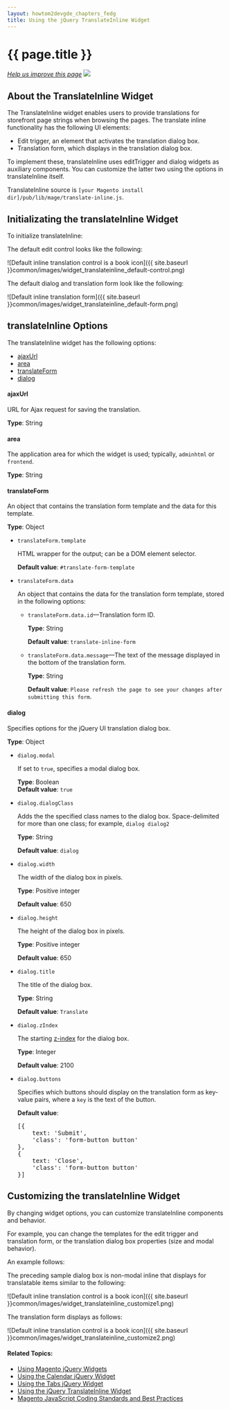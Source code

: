 ```yaml
---
layout: howtom2devgde_chapters_fedg
title: Using the jQuery TranslateInline Widget
---
```

 
<h1 id="fedg_jquery_xlate">{{ page.title }}</h1>

<p><a href="{{ site.githuburl }}m2fedg/javascript/jquery-plugin-translate-inline.md" target="_blank"><em>Help us improve this page</em></a>&nbsp;<img src="{{ site.baseurl }}common/images/newWindow.gif"/></p>

<h2 id="fedg_translate-widget_overview">About the TranslateInline Widget</h2>

The TranslateInline widget enables users to provide translations for storefront page strings when browsing the pages. The translate inline functionality has the following UI elements: 

*	Edit trigger, an element that activates the translation dialog box.
*	Translation form, which displays in the translation dialog box. 

To implement these, translateInline uses editTrigger and dialog widgets as auxiliary components. You can customize the latter two using the options in translateInline itself.  

TranslateInline source is `[your Magento install dir]/pub/lib/mage/translate-inline.js`.

<h2 id="fedg_translate-widget_init">Initializating the translateInline Widget</h2>

To initialize translateInline:

<script src="https://gist.github.com/xcomSteveJohnson/8d3fc4e87110d345dccf.js"></script>

The default edit control looks like the following:

![Default inline translation control is a book icon]({{ site.baseurl }}common/images/widget_translateinline_default-control.png)

The default dialog and translation form look like the following: 

![Default inline translation form]({{ site.baseurl }}common/images/widget_translateinline_default-form.png)

<h2 id="fedg_translate-widget_opt">translateInline Options</h2>

The translateInline widget has the following options:

*	<a href="#fedg_translate-widget_opt_ajaxUrl">ajaxUrl</a>
*	<a href="#fedg_translate-widget_opt_area">area</a>
*	<a href="#fedg_translate-widget_opt_translateForm">translateForm</a>
*	<a href="#fedg_translate-widget_opt_dialog">dialog</a>

<h4 id="fedg_translate-widget_opt_ajaxUrl">ajaxUrl</h4>

URL for Ajax request for saving the translation. 

**Type**: String

<h4 id="fedg_translate-widget_opt_area">area</h4>

The application area for which the widget is used; typically, `adminhtml` or `frontend`. 

**Type**: String

<h4 id="fedg_translate-widget_opt_translateForm">translateForm</h4>

An object that contains the translation form template and the data for this template. 

**Type**: Object

*	`translateForm.template`

	HTML wrapper for the output; can be a DOM element selector. 
	
	**Default value**: `#translate-form-template`
	
*	`translateForm.data` 

	An object that contains the data for the translation form template, stored in the following options: 
	
	*	`translateForm.data.id`&mdash;Translation form ID. 

		**Type**: String 
		
		**Default value**: `translate-inline-form` 

	*	`translateForm.data.message`&mdash;The text of the message displayed in the bottom of the translation form. 
	
		**Type**: String 
		
		**Default value**: `Please refresh the page to see your changes after submitting this form`.
		
<h4 id="fedg_translate-widget_opt_dialog">dialog</h4>

Specifies options for the jQuery UI translation dialog box. 

**Type**: Object

*	`dialog.modal`
	
	If set to `true`, specifies a modal dialog box.
		
	**Type**: Boolean   
	**Default value**: `true`

*	`dialog.dialogClass`
		
	Adds the the specified class names to the dialog box. Space-delimited for more than one class; for example, `dialog dialog2`
		
	**Type**: String 
		
	**Default value**: `dialog` 
 
*	`dialog.width` 

	The width of the dialog box in pixels. 
	
	**Type**: Positive integer 
	
	**Default value**: 650 

*	`dialog.height`
  
	The height of the dialog box in pixels. 

	**Type**: Positive integer 
	
	**Default value**: 650
	
*	`dialog.title`

	The title of the dialog box.

	**Type**:  String 
	
	**Default value**: `Translate`

*	`dialog.zIndex`
  
	The starting <a href="http://en.wikipedia.org/wiki/Z-index" target="_blank">z-index</a> for the dialog box.
	
	**Type**: Integer

	**Default value**: 2100 

*	`dialog.buttons`
  
	Specifies which buttons should display on the translation form as key-value pairs, where a `key` is the text of the button.   
	
	**Default value**:
	
	<pre>[{
		text: 'Submit',
		'class': 'form-button button'
	},
	{
		text: 'Close',
		'class': 'form-button button'
	}]</pre>
	
<h2 id="fedg_widget_translateinline_customize">Customizing the translateInline Widget</h2>

By changing widget options, you can customize translateInline components and behavior. 

For example, you can change the templates for the edit trigger and translation form, or the translation dialog box properties (size and modal behavior). 

An example follows:

<script src="https://gist.github.com/xcomSteveJohnson/4c100b4a78c2a91d9b18.js"></script>

The preceding sample dialog box is non-modal inline that displays for translatable items similar to the following: 

![Default inline translation control is a book icon]({{ site.baseurl }}common/images/widget_translateinline_customize1.png)

The translation form displays as follows:

![Default inline translation control is a book icon]({{ site.baseurl }}common/images/widget_translateinline_customize2.png)



#### Related Topics:

*	<a href="{{ site.baseurl }}guides/v1.0/m2fedg/javascript/jquery-widgets-about.html">Using Magento jQuery Widgets</a>
*	<a href="{{ site.baseurl }}guides/v1.0/m2fedg/javascript/jquery-widget-calendar.html">Using the Calendar jQuery Widget</a>
*	<a href="{{ site.baseurl }}guides/v1.0/m2fedg/javascript/jquery-widget-tabs.html">Using the Tabs jQuery Widget</a>
*	<a href="{{ site.baseurl }}guides/v1.0/m2fedg/javascript/jquery-widget-translate-inline.html">Using the jQuery TranslateInline Widget</a>	
*	<a href="{{ site.baseurl }}guides/v1.0/m2fedg/javascript/magento-js-coding-stnds-abt.html">Magento JavaScript Coding Standards and Best Practices</a>	